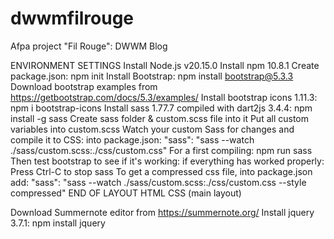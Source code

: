 # dwwmfilrouge
Afpa project "Fil Rouge": DWWM Blog

ENVIRONMENT SETTINGS
Install Node.js v20.15.0
Install npm 10.8.1
Create package.json: npm init
Install Bootstrap: npm install bootstrap@5.3.3
Download bootstrap examples from https://getbootstrap.com/docs/5.3/examples/
Install bootstrap icons 1.11.3:  npm i bootstrap-icons
Install sass 1.77.7 compiled with dart2js 3.4.4: npm install -g sass
Create sass folder & custom.scss file into it
Put all custom variables into custom.scss
Watch your custom Sass for changes and compile it to CSS: into package.json: "sass": "sass --watch ./sass/custom.scss:./css/custom.css"
For a first compiling: npm run sass
Then test bootstrap to see if it's working: if everything has worked properly:
Press Ctrl-C to stop sass
To get a compressed css file, into package.json add: "sass": "sass --watch ./sass/custom.scss:./css/custom.css --style compressed"
END OF LAYOUT HTML CSS (main layout)

Download Summernote editor from https://summernote.org/
Install jquery 3.7.1: npm install jquery



